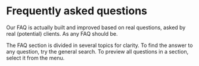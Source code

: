 # Frequently asked questions

Our FAQ is actually built and improved based on real questions, asked by real (potential) clients.
As any FAQ should be.

The FAQ section is divided in several topics for clarity.
To find the answer to any question, try the general search.
To preview all questions in a section, select it from the menu.

